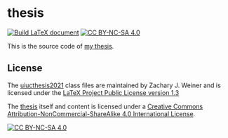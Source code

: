 # thesis
[![Build LaTeX document](https://github.com/Hugo-Leung/thesis/actions/workflows/complile.yml/badge.svg)](https://github.com/Hugo-Leung/thesis/actions/workflows/complile.yml)
[![CC BY-NC-SA 4.0][cc-by-nc-sa-shield]][cc-by-nc-sa]

This is the source code of [my thesis](https://github.com/Hugo-Leung/thesis/releases/latest/download/main.pdf). 

## License
The [uiucthesis2021](https://grad.illinois.edu/thesis) class files are maintained by Zachary J. Weiner and is licensed under 
the [LaTeX Project Public License version 1.3](http://www.latex-project.org/lppl.txt)

The [thesis](https://github.com/Hugo-Leung/thesis/releases/latest/download/main.pdf) itself and content is licensed under a
[Creative Commons Attribution-NonCommercial-ShareAlike 4.0 International License][cc-by-nc-sa].

[![CC BY-NC-SA 4.0][cc-by-nc-sa-image]][cc-by-nc-sa]

[cc-by-nc-sa]: http://creativecommons.org/licenses/by-nc-sa/4.0/
[cc-by-nc-sa-image]: https://licensebuttons.net/l/by-nc-sa/4.0/88x31.png
[cc-by-nc-sa-shield]: https://img.shields.io/badge/License-CC%20BY--NC--SA%204.0-lightgrey.svg
